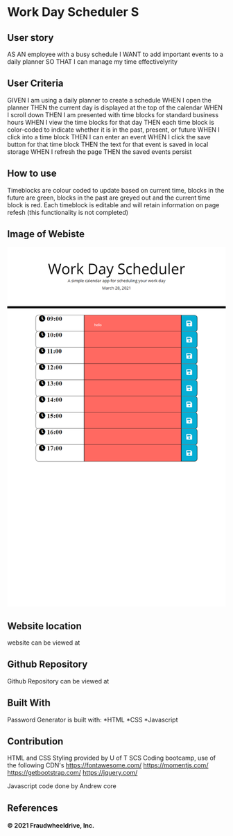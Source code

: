 # Work Day Scheduler S
## User story 
AS AN employee with a busy schedule
I WANT to add important events to a daily planner
SO THAT I can manage my time effectivelyrity

## User Criteria 
GIVEN I am using a daily planner to create a schedule
WHEN I open the planner
THEN the current day is displayed at the top of the calendar
WHEN I scroll down
THEN I am presented with time blocks for standard business hours
WHEN I view the time blocks for that day
THEN each time block is color-coded to indicate whether it is in the past, present, or future
WHEN I click into a time block
THEN I can enter an event
WHEN I click the save button for that time block
THEN the text for that event is saved in local storage
WHEN I refresh the page
THEN the saved events persist

## How to use 
Timeblocks are colour coded to update based on current time, blocks in the future are green, blocks in the past are greyed out and the current time block is red. 
Each timeblock is editable and will retain information on page refesh (this functionality is not completed) 

## Image of Webiste 
![webiste image](assets/images/screencapture-file-C-Users-adcor-OneDrive-Documents-work-day-scheduler-work-day-scheduler-index-html-2021-03-28-18_53_59.png)

## Website location 
website can be viewed at 

## Github Repository 
Github Repository can be viewed at 

##  Built With 
Password Generator is built with:
*HTML
*CSS
*Javascript
## Contribution 
HTML and CSS Styling provided by U of T SCS Coding bootcamp, 
use of the following CDN's
https://fontawesome.com/
https://momentjs.com/
https://getbootstrap.com/
https://jquery.com/

Javascript code done by Andrew core 

## References 




#### © 2021 Fraudwheeldrive, Inc.
